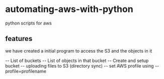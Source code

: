 # automating-aws-with-python
python scripts for aws

## features
we have created a initial program to access the S3 and the objects in it

-- List of buckets
-- List of objects in that bucket
-- Create and setup bucket
-- uploading files to S3 (directory sync)
-- set AWS profile using --profile=profilename
